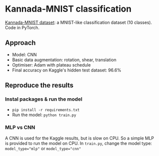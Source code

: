 # Kannada-MNIST classification

[Kannada-MNIST dataset](https://www.kaggle.com/c/Kannada-MNIST/discussion/122158): a MNIST-like classification dataset (10 classes). Code in PyTorch.

## Approach

- Model: CNN
- Basic data augmentation: rotation, shear, translation
- Optimiser: Adam with plateau schedule
- Final accuracy on Kaggle's hidden test dataset: 96.6%

## Reproduce the results

### Instal packages & run the model

- `pip install -r requirements.txt`
- Run the model: `python train.py`

### MLP vs CNN

A CNN is used for the Kaggle results, but is slow on CPU. So a simple MLP is provided to run the model on CPU. In `train.py`, change the model type: `model_type="mlp"` or `model_type="cnn"`
